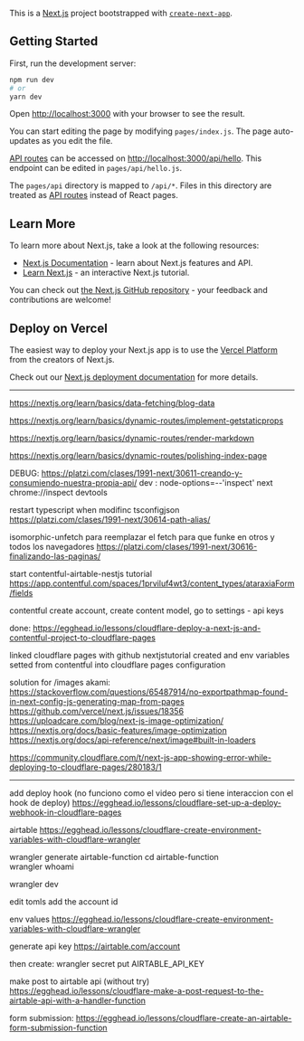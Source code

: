 This is a [Next.js](https://nextjs.org/) project bootstrapped with [`create-next-app`](https://github.com/vercel/next.js/tree/canary/packages/create-next-app).

## Getting Started

First, run the development server:

```bash
npm run dev
# or
yarn dev
```

Open [http://localhost:3000](http://localhost:3000) with your browser to see the result.

You can start editing the page by modifying `pages/index.js`. The page auto-updates as you edit the file.

[API routes](https://nextjs.org/docs/api-routes/introduction) can be accessed on [http://localhost:3000/api/hello](http://localhost:3000/api/hello). This endpoint can be edited in `pages/api/hello.js`.

The `pages/api` directory is mapped to `/api/*`. Files in this directory are treated as [API routes](https://nextjs.org/docs/api-routes/introduction) instead of React pages.

## Learn More

To learn more about Next.js, take a look at the following resources:

- [Next.js Documentation](https://nextjs.org/docs) - learn about Next.js features and API.
- [Learn Next.js](https://nextjs.org/learn) - an interactive Next.js tutorial.

You can check out [the Next.js GitHub repository](https://github.com/vercel/next.js/) - your feedback and contributions are welcome!

## Deploy on Vercel

The easiest way to deploy your Next.js app is to use the [Vercel Platform](https://vercel.com/new?utm_medium=default-template&filter=next.js&utm_source=create-next-app&utm_campaign=create-next-app-readme) from the creators of Next.js.

Check out our [Next.js deployment documentation](https://nextjs.org/docs/deployment) for more details.

________________________________________________________________

https://nextjs.org/learn/basics/data-fetching/blog-data


https://nextjs.org/learn/basics/dynamic-routes/implement-getstaticprops


https://nextjs.org/learn/basics/dynamic-routes/render-markdown

https://nextjs.org/learn/basics/dynamic-routes/polishing-index-page


DEBUG: 
https://platzi.com/clases/1991-next/30611-creando-y-consumiendo-nuestra-propia-api/
dev : node-options=--'inspect' next
chrome://inspect
devtools


restart typescript when modifinc tsconfigjson
https://platzi.com/clases/1991-next/30614-path-alias/



isomorphic-unfetch
para reemplazar el fetch para que funke en otros y todos los navegadores
https://platzi.com/clases/1991-next/30616-finalizando-las-paginas/


start contentful-airtable-nestjs tutorial
https://app.contentful.com/spaces/1prviluf4wt3/content_types/ataraxiaForm/fields

contentful create account, create content model, go to settings - api keys

done:
https://egghead.io/lessons/cloudflare-deploy-a-next-js-and-contentful-project-to-cloudflare-pages

linked cloudflare pages with github nextjstutorial created and env variables setted from contentful into cloudflare pages configuration

solution for /images akami:
https://stackoverflow.com/questions/65487914/no-exportpathmap-found-in-next-config-js-generating-map-from-pages
https://github.com/vercel/next.js/issues/18356
https://uploadcare.com/blog/next-js-image-optimization/
https://nextjs.org/docs/basic-features/image-optimization
https://nextjs.org/docs/api-reference/next/image#built-in-loaders

https://community.cloudflare.com/t/next-js-app-showing-error-while-deploying-to-cloudflare-pages/280183/1

________________________________________________


add deploy hook (no funciono como el video pero si tiene interaccion con el hook de deploy)
https://egghead.io/lessons/cloudflare-set-up-a-deploy-webhook-in-cloudflare-pages


airtable
https://egghead.io/lessons/cloudflare-create-environment-variables-with-cloudflare-wrangler

wrangler generate airtable-function
cd airtable-function  
wrangler whoami

wrangler dev

edit tomls add the account id


env values
https://egghead.io/lessons/cloudflare-create-environment-variables-with-cloudflare-wrangler

generate api key 
https://airtable.com/account

then create:
wrangler secret put AIRTABLE_API_KEY 


make post to airtable api (without try)
https://egghead.io/lessons/cloudflare-make-a-post-request-to-the-airtable-api-with-a-handler-function

form submission:
https://egghead.io/lessons/cloudflare-create-an-airtable-form-submission-function

